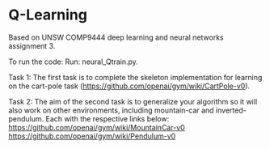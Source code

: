 # Q-Learning
Based on UNSW COMP9444 deep learning and neural networks assignment 3.

To run the code:
Run: neural_Qtrain.py.

Task 1:
The first task is to complete the skeleton implementation for learning on the cart-pole task
(https://github.com/openai/gym/wiki/CartPole-v0).

Task 2:
The aim of the second task is to generalize your algorithm so it will also work on other
environments, including mountain-car and inverted-pendulum. Each with the respective links below:
https://github.com/openai/gym/wiki/MountainCar-v0
https://github.com/openai/gym/wiki/Pendulum-v0